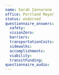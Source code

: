 ```yaml
---
name: Sarah Iannarone
office: Portland Mayor
status: endorsed
questionnaire_answers:
  safety: 
  visionZero:
  barriers:
  transportationCosts:
  sidewalks:
  accomplishments:
  viability:
  transitFunding:
questionnaire_audio:
---
```


